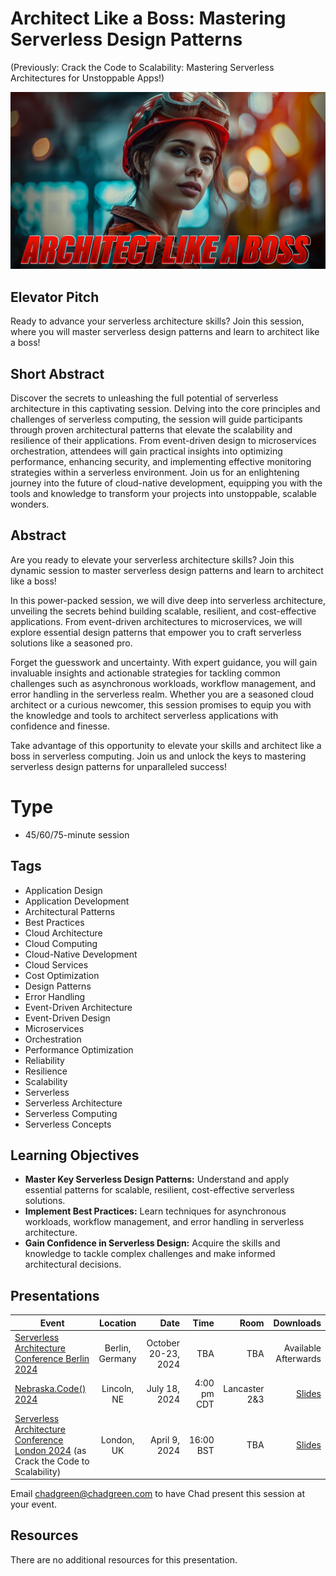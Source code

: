 # Architect Like a Boss: Mastering Serverless Design Patterns

(Previously: Crack the Code to Scalability: Mastering Serverless Architectures for Unstoppable Apps!)

![Architect Like a Boss: Mastering Serverless Design Patterns](thumbnail.jpg)

## Elevator Pitch
Ready to advance your serverless architecture skills? Join this session, where you will master serverless design patterns and learn to architect like a boss!

## Short Abstract
Discover the secrets to unleashing the full potential of serverless architecture in this captivating session. Delving into the core principles and challenges of serverless computing, the session will guide participants through proven architectural patterns that elevate the scalability and resilience of their applications. From event-driven design to microservices orchestration, attendees will gain practical insights into optimizing performance, enhancing security, and implementing effective monitoring strategies within a serverless environment. Join us for an enlightening journey into the future of cloud-native development, equipping you with the tools and knowledge to transform your projects into unstoppable, scalable wonders.

## Abstract
Are you ready to elevate your serverless architecture skills? Join this dynamic session to master serverless design patterns and learn to architect like a boss!

In this power-packed session, we will dive deep into serverless architecture, unveiling the secrets behind building scalable, resilient, and cost-effective applications. From event-driven architectures to microservices, we will explore essential design patterns that empower you to craft serverless solutions like a seasoned pro.

Forget the guesswork and uncertainty. With expert guidance, you will gain invaluable insights and actionable strategies for tackling common challenges such as asynchronous workloads, workflow management, and error handling in the serverless realm. Whether you are a seasoned cloud architect or a curious newcomer, this session promises to equip you with the knowledge and tools to architect serverless applications with confidence and finesse.

Take advantage of this opportunity to elevate your skills and architect like a boss in serverless computing. Join us and unlock the keys to mastering serverless design patterns for unparalleled success!

# Type
- 45/60/75-minute session

## Tags
- Application Design
- Application Development
- Architectural Patterns
- Best Practices
- Cloud Architecture
- Cloud Computing
- Cloud-Native Development
- Cloud Services
- Cost Optimization
- Design Patterns
- Error Handling
- Event-Driven Architecture
- Event-Driven Design
- Microservices
- Orchestration
- Performance Optimization
- Reliability
- Resilience
- Scalability
- Serverless
- Serverless Architecture
- Serverless Computing
- Serverless Concepts

## Learning Objectives
- **Master Key Serverless Design Patterns:** Understand and apply essential patterns for scalable, resilient, cost-effective serverless solutions.
- **Implement Best Practices:** Learn techniques for asynchronous workloads, workflow management, and error handling in serverless architecture.
- **Gain Confidence in Serverless Design:** Acquire the skills and knowledge to tackle complex challenges and make informed architectural decisions.

## Presentations

| Event | Location | Date | Time | Room | Downloads |
|-------|:--------:|-----:|-----:|-----:|----------:|
| [Serverless Architecture Conference Berlin 2024](https://serverless-architecture.io/berlin/) | Berlin, Germany | October 20-23, 2024 | TBA | TBA | Available Afterwards |
| [Nebraska.Code() 2024](https://nebraskacode.amegala.com/) | Lincoln, NE | July 18, 2024 | 4:00 pm CDT | Lancaster 2&3 | [Slides](./EventMaterials/ArchitectLikeABoss-Nebraska2024.pdf) |
| [Serverless Architecture Conference London 2024](https://serverless-architecture.io/serverless-architecture-design/serverless-application-scalability/) (as Crack the Code to Scalability) | London, UK | April 9, 2024 | 16:00 BST | TBA | [Slides](./EventMaterials/CrackTheCodeToScalability-SACLondon24.pdf) |

Email [chadgreen@chadgreen.com](mailto:chadgreen@chadgreen.com?subject=Presentation%20Request:%20Architect%20Like%20a%20Boss) to have Chad present this session at your event.

## Resources
There are no additional resources for this presentation.
